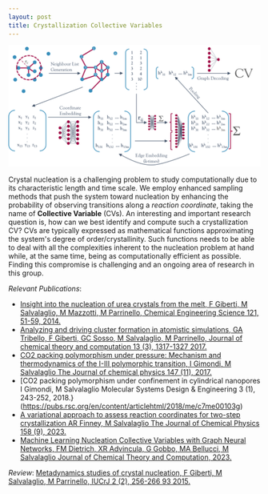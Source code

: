 ```yaml
---
layout: post
title: Crystallization Collective Variables
---
```



<img src="https://github.com/mme-ucl/mme-ucl.github.io/raw/main/images/crystallizationCVs.png" align="centre" width="1000px"/>


Crystal nucleation is a challenging problem to study computationally due to its characteristic length and time scale. We employ enhanced sampling methods that push the system toward nucleation by enhancing the probability of observing transitions along a _reaction coordinate_, taking the name of **Collective Variable** (CVs). An interesting and important research question is, how can we best identify and compute such a crystallization CV? CVs are typically expressed as mathematical functions approximating the system's degree of order/crystallinity. Such functions needs to be able to deal with all the complexities inherent to the nucleation problem at hand while, at the same time, being as computationally efficient as possible. Finding this compromise is challenging and an ongoing area of research in this group. 

_Relevant Publications_: 
- [Insight into the nucleation of urea crystals from the melt, F Giberti, M Salvalaglio, M Mazzotti, M Parrinello, Chemical Engineering Science 121, 51-59, 2014.](https://www.sciencedirect.com/science/article/pii/S0009250914004503)
- [Analyzing and driving cluster formation in atomistic simulations, GA Tribello, F Giberti, GC Sosso, M Salvalaglio, M Parrinello, Journal of chemical theory and computation 13 (3), 1317-1327 2017.](https://pubs.acs.org/doi/abs/10.1021/acs.jctc.6b01073)
- [CO2 packing polymorphism under pressure: Mechanism and thermodynamics of the I-III polymorphic transition, I Gimondi, M Salvalaglio
The Journal of chemical physics 147 (11), 2017.](https://pubs.aip.org/aip/jcp/article/147/11/114502/1063035/CO2-packing-polymorphism-under-pressure-Mechanism)
- [CO2 packing polymorphism under confinement in cylindrical nanopores I Gimondi, M Salvalaglio Molecular Systems Design & Engineering 3 (1), 243-252, 2018.}(https://pubs.rsc.org/en/content/articlehtml/2018/me/c7me00103g)
- [A variational approach to assess reaction coordinates for two-step crystallization AR Finney, M Salvalaglio The Journal of Chemical Physics 158 (9), 2023.](https://pubs.aip.org/aip/jcp/article/158/9/094503/2881387)
- [Machine Learning Nucleation Collective Variables with Graph Neural Networks, FM Dietrich, XR Advincula, G Gobbo, MA Bellucci, M Salvalaglio Journal of Chemical Theory and Computation, 2023.](https://pubs.acs.org/doi/abs/10.1021/acs.jctc.3c00722)



_Review_: 
[Metadynamics studies of crystal nucleation, F Giberti, M Salvalaglio, M Parrinello, IUCrJ 2 (2), 256-266	93	2015.](https://journals.iucr.org/m/issues/2015/02/00/jt5007/index.html) 
	


